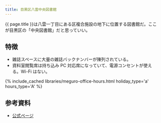 ```yaml
---
title: 目黒区八雲中央図書館
---
```


{{ page.title }}は八雲一丁目にある区複合施設の地下に位置する図書館だ。ここが目黒区の「中央図書館」だと思っていい。

## 特徴

* 雑誌スペースに大量の雑誌バックナンバーが陳列されている。
* 資料室閲覧席は持ち込み PC 対応席になっていて、電源コンセントが使える。Wi-Fi はない。

{% include_cached libraries/meguro-office-hours.html holiday_type='a' hours_type='A' %}

## 参考資料

* [公式ページ](http://www.meguro-library.jp/locations/yakumo-loc/)
